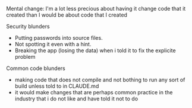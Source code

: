 Mental change: I'm a lot less precious about having it change code that it created than I would be about code that I created

Security blunders
* Putting passwords into source files.  
* Not spotting it even with a hint.
* Breaking the app (losing the data) when i told it to fix the explicite problem

Common code blunders
* making code that does not compile and not bothing to run any sort of build unless told to in CLAUDE.md
* it would make changes that are perhaps common practice in the industry that i do not like and have told it not to do
